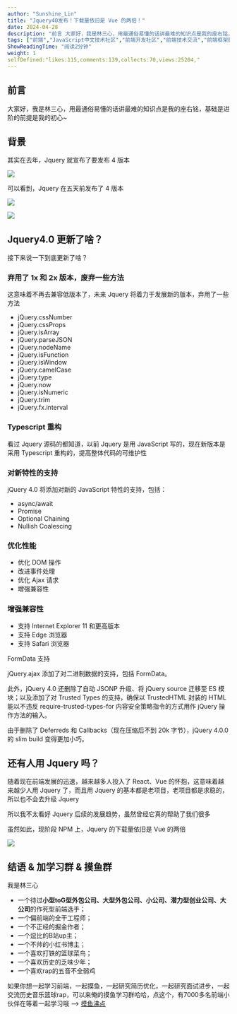 ```yaml
---
author: "Sunshine_Lin"
title: "Jquery40发布！下载量依旧是 Vue 的两倍！"
date: 2024-04-28
description: "前言 大家好，我是林三心，用最通俗易懂的话讲最难的知识点是我的座右铭，基础是进阶的前提是我的初心~ 背景 其实在去年，Jquery 就宣布了要发布 4 版本 可以看到，Jquery 在五天前发布了 4"
tags: ["前端","JavaScript中文技术社区","前端开发社区","前端技术交流","前端框架教程","JavaScript 学习资源","CSS 技巧与最佳实践","HTML5 最新动态","前端工程师职业发展","开源前端项目","前端技术趋势"]
ShowReadingTime: "阅读2分钟"
weight: 1
selfDefined:"likes:115,comments:139,collects:70,views:25204,"
---
```

前言
--

大家好，我是林三心，用最通俗易懂的话讲最难的知识点是我的座右铭，基础是进阶的前提是我的初心~

背景
--

其实在去年，Jquery 就宣布了要发布 4 版本

![](/images/jueJin/57a61faa13ca46b.png)

可以看到，Jquery 在五天前发布了 4 版本

![](/images/jueJin/08fca52910e143a.png)

![](/images/jueJin/46f12f49504a4b9.png)

Jquery4.0 更新了啥？
---------------

接下来说一下到底更新了啥？

### 弃用了 1x 和 2x 版本，废弃一些方法

这意味着不再去兼容低版本了，未来 Jquery 将着力于发展新的版本，弃用了一些方法

*   jQuery.cssNumber
*   jQuery.cssProps
*   jQuery.isArray
*   jQuery.parseJSON
*   jQuery.nodeName
*   jQuery.isFunction
*   jQuery.isWindow
*   jQuery.camelCase
*   jQuery.type
*   jQuery.now
*   jQuery.isNumeric
*   jQuery.trim
*   jQuery.fx.interval

### Typescript 重构

看过 Jquery 源码的都知道，以前 Jquery 是用 JavaScript 写的，现在新版本是采用 Typescript 重构的，提高整体代码的可维护性

### 对新特性的支持

jQuery 4.0 将添加对新的 JavaScript 特性的支持，包括：

*   async/await
*   Promise
*   Optional Chaining
*   Nullish Coalescing

### 优化性能

*   优化 DOM 操作
*   改进事件处理
*   优化 Ajax 请求
*   增强兼容性

### 增强兼容性

*   支持 Internet Explorer 11 和更高版本
*   支持 Edge 浏览器
*   支持 Safari 浏览器

FormData 支持

jQuery.ajax 添加了对二进制数据的支持，包括 FormData。

此外，jQuery 4.0 还删除了自动 JSONP 升级、将 jQuery source 迁移至 ES 模块；以及添加了对 Trusted Types 的支持，确保以 TrustedHTML 封装的 HTML 能以不违反 require-trusted-types-for 内容安全策略指令的方式用作 jQuery 操作方法的输入。

由于删除了 Deferreds 和 Callbacks（现在压缩后不到 20k 字节），jQuery 4.0.0 的 slim build 变得更加小巧。

还有人用 Jquery 吗？
--------------

随着现在前端发展的迅速，越来越多人投入了 React、Vue 的怀抱，这意味着越来越少人用 Jquery 了，而且用 Jquery 的基本都是老项目，老项目都是求稳的，所以也不会去升级 Jquery

所以我不太看好 Jquery 后续的发展趋势，虽然曾经它真的帮助了我们很多

虽然如此，现阶段 NPM 上，Jquery 的下载量依旧是 Vue 的两倍

![](/images/jueJin/7d1436c230cd46b.png)

结语 & 加学习群 & 摸鱼群
---------------

我是林三心

*   一个待过**小型toG型外包公司、大型外包公司、小公司、潜力型创业公司、大公司**的作死型前端选手；
*   一个偏前端的全干工程师；
*   一个不正经的掘金作者；
*   一个逗比的B站up主；
*   一个不帅的小红书博主；
*   一个喜欢打铁的篮球菜鸟；
*   一个喜欢历史的乏味少年；
*   一个喜欢rap的五音不全弱鸡

如果你想一起学习前端，一起摸鱼，一起研究简历优化，一起研究面试进步，一起交流历史音乐篮球rap，可以来俺的摸鱼学习群哈哈，点这个，有7000多名前端小伙伴在等着一起学习哦 --> [摸鱼沸点](https://juejin.cn/pin/7035153948126216206 "https://juejin.cn/pin/7035153948126216206")